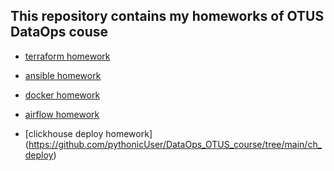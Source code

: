 ## This repository contains my homeworks of OTUS DataOps couse

- [terraform homework](https://github.com/pythonicUser/DataOps_OTUS_course/tree/main/terraform_homework)

- [ansible homework](https://github.com/pythonicUser/DataOps_OTUS_course/tree/main/ansible_homework)

- [docker homework](https://github.com/pythonicUser/DataOps_OTUS_course/tree/main/docker_homework)

- [airflow homework](https://github.com/pythonicUser/DataOps_OTUS_course/tree/main/airflow_homework)

- [clickhouse deploy homework] (https://github.com/pythonicUser/DataOps_OTUS_course/tree/main/ch_deploy)
